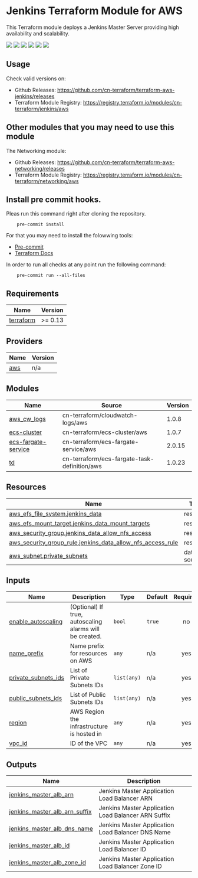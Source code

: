 # Jenkins Terraform Module for AWS #

This Terraform module deploys a Jenkins Master Server providing high availability and scalability.

[![](https://github.com/cn-terraform/terraform-aws-jenkins/workflows/terraform/badge.svg)](https://github.com/cn-terraform/terraform-aws-jenkins/actions?query=workflow%3Aterraform)
[![](https://img.shields.io/github/license/cn-terraform/terraform-aws-jenkins)](https://github.com/cn-terraform/terraform-aws-jenkins)
[![](https://img.shields.io/github/issues/cn-terraform/terraform-aws-jenkins)](https://github.com/cn-terraform/terraform-aws-jenkins)
[![](https://img.shields.io/github/issues-closed/cn-terraform/terraform-aws-jenkins)](https://github.com/cn-terraform/terraform-aws-jenkins)
[![](https://img.shields.io/github/languages/code-size/cn-terraform/terraform-aws-jenkins)](https://github.com/cn-terraform/terraform-aws-jenkins)
[![](https://img.shields.io/github/repo-size/cn-terraform/terraform-aws-jenkins)](https://github.com/cn-terraform/terraform-aws-jenkins)

## Usage

Check valid versions on:
* Github Releases: <https://github.com/cn-terraform/terraform-aws-jenkins/releases>
* Terraform Module Registry: <https://registry.terraform.io/modules/cn-terraform/jenkins/aws>

## Other modules that you may need to use this module

The Networking module:
* Github Releases: <https://github.com/cn-terraform/terraform-aws-networking/releases>
* Terraform Module Registry: <https://registry.terraform.io/modules/cn-terraform/networking/aws>

## Install pre commit hooks.

Pleas run this command right after cloning the repository.

        pre-commit install

For that you may need to install the folowwing tools:
* [Pre-commit](https://pre-commit.com/) 
* [Terraform Docs](https://terraform-docs.io/)

In order to run all checks at any point run the following command:

        pre-commit run --all-files

<!-- BEGINNING OF PRE-COMMIT-TERRAFORM DOCS HOOK -->
## Requirements

| Name | Version |
|------|---------|
| <a name="requirement_terraform"></a> [terraform](#requirement\_terraform) | >= 0.13 |

## Providers

| Name | Version |
|------|---------|
| <a name="provider_aws"></a> [aws](#provider\_aws) | n/a |

## Modules

| Name | Source | Version |
|------|--------|---------|
| <a name="module_aws_cw_logs"></a> [aws\_cw\_logs](#module\_aws\_cw\_logs) | cn-terraform/cloudwatch-logs/aws | 1.0.8 |
| <a name="module_ecs-cluster"></a> [ecs-cluster](#module\_ecs-cluster) | cn-terraform/ecs-cluster/aws | 1.0.7 |
| <a name="module_ecs-fargate-service"></a> [ecs-fargate-service](#module\_ecs-fargate-service) | cn-terraform/ecs-fargate-service/aws | 2.0.15 |
| <a name="module_td"></a> [td](#module\_td) | cn-terraform/ecs-fargate-task-definition/aws | 1.0.23 |

## Resources

| Name | Type |
|------|------|
| [aws_efs_file_system.jenkins_data](https://registry.terraform.io/providers/hashicorp/aws/latest/docs/resources/efs_file_system) | resource |
| [aws_efs_mount_target.jenkins_data_mount_targets](https://registry.terraform.io/providers/hashicorp/aws/latest/docs/resources/efs_mount_target) | resource |
| [aws_security_group.jenkins_data_allow_nfs_access](https://registry.terraform.io/providers/hashicorp/aws/latest/docs/resources/security_group) | resource |
| [aws_security_group_rule.jenkins_data_allow_nfs_access_rule](https://registry.terraform.io/providers/hashicorp/aws/latest/docs/resources/security_group_rule) | resource |
| [aws_subnet.private_subnets](https://registry.terraform.io/providers/hashicorp/aws/latest/docs/data-sources/subnet) | data source |

## Inputs

| Name | Description | Type | Default | Required |
|------|-------------|------|---------|:--------:|
| <a name="input_enable_autoscaling"></a> [enable\_autoscaling](#input\_enable\_autoscaling) | (Optional) If true, autoscaling alarms will be created. | `bool` | `true` | no |
| <a name="input_name_prefix"></a> [name\_prefix](#input\_name\_prefix) | Name prefix for resources on AWS | `any` | n/a | yes |
| <a name="input_private_subnets_ids"></a> [private\_subnets\_ids](#input\_private\_subnets\_ids) | List of Private Subnets IDs | `list(any)` | n/a | yes |
| <a name="input_public_subnets_ids"></a> [public\_subnets\_ids](#input\_public\_subnets\_ids) | List of Public Subnets IDs | `list(any)` | n/a | yes |
| <a name="input_region"></a> [region](#input\_region) | AWS Region the infrastructure is hosted in | `any` | n/a | yes |
| <a name="input_vpc_id"></a> [vpc\_id](#input\_vpc\_id) | ID of the VPC | `any` | n/a | yes |

## Outputs

| Name | Description |
|------|-------------|
| <a name="output_jenkins_master_alb_arn"></a> [jenkins\_master\_alb\_arn](#output\_jenkins\_master\_alb\_arn) | Jenkins Master Application Load Balancer ARN |
| <a name="output_jenkins_master_alb_arn_suffix"></a> [jenkins\_master\_alb\_arn\_suffix](#output\_jenkins\_master\_alb\_arn\_suffix) | Jenkins Master Application Load Balancer ARN Suffix |
| <a name="output_jenkins_master_alb_dns_name"></a> [jenkins\_master\_alb\_dns\_name](#output\_jenkins\_master\_alb\_dns\_name) | Jenkins Master Application Load Balancer DNS Name |
| <a name="output_jenkins_master_alb_id"></a> [jenkins\_master\_alb\_id](#output\_jenkins\_master\_alb\_id) | Jenkins Master Application Load Balancer ID |
| <a name="output_jenkins_master_alb_zone_id"></a> [jenkins\_master\_alb\_zone\_id](#output\_jenkins\_master\_alb\_zone\_id) | Jenkins Master Application Load Balancer Zone ID |
<!-- END OF PRE-COMMIT-TERRAFORM DOCS HOOK -->
